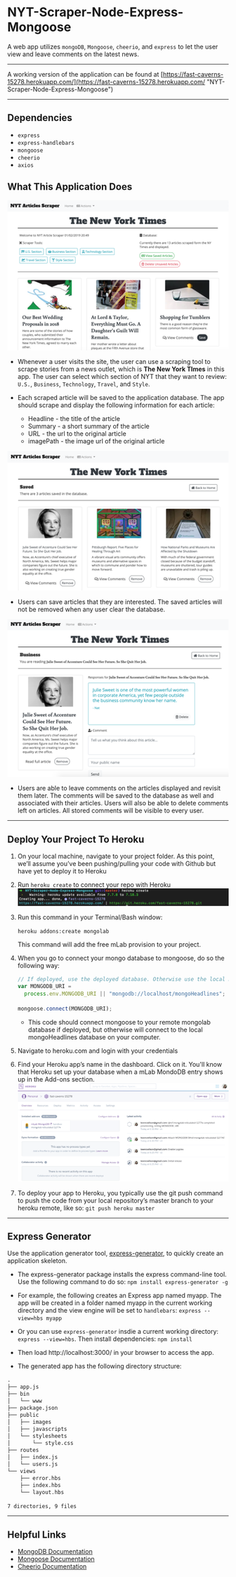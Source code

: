 # NYT-Scraper-Node-Express-Mongoose

A web app utilizes `mongoDB`, `Mongoose`, `cheerio`, and `express` to let the user view and leave comments on the latest news.

---

A working version of the application can be found at [https://fast-caverns-15278.herokuapp.com/](https://fast-caverns-15278.herokuapp.com/ "NYT-Scraper-Node-Express-Mongoose")

---

## Dependencies

- `express`
- `express-handlebars`
- `mongoose`
- `cheerio`
- `axios`

## What This Application Does

![Run Heroku Create](./screenshots/screenshots-home.png)
* Whenever a user visits the site, the user can use a scraping tool to scrape stories from a news outlet, which is **The New York TImes** in this app. The user can select which section of NYT that they want to review: `U.S.`, `Business`, `Technology`, `Travel`, and `Style`.
   
* Each scraped article will be saved to the application database. The app should scrape and display the following information for each article:
  - Headline - the title of the article
  - Summary - a short summary of the article
  - URL - the url to the original article
  - imagePath - the image url of the original article


![Run Heroku Create](./screenshots/screenshots-saved.png)
* Users can save articles that they are interested. The saved articles will not be removed when any user clear the database.

![Run Heroku Create](./screenshots/screenshots-comment.png)
* Users are able to leave comments on the articles displayed and revisit them later. The comments will be saved to the database as well and associated with their articles. Users will also be able to delete comments left on articles. All stored comments will be visible to every user.
 
---

## Deploy Your Project To Heroku

1. On your local machine, navigate to your project folder. As this point, we’ll assume you’ve been pushing/pulling your code with Github but have yet to deploy it to Heroku
2. Run `heroku create` to connect your repo with Heroku
   ![Run Heroku Create](./screenshots/screenshots-herokuCreate.png)

3. Run this command in your Terminal/Bash window:

   `heroku addons:create mongolab`

   This command will add the free mLab provision to your project.

4. When you go to connect your mongo database to mongoose, do so the following way:

   ```js
   // If deployed, use the deployed database. Otherwise use the local mongoHeadlines database
   var MONGODB_URI =
     process.env.MONGODB_URI || "mongodb://localhost/mongoHeadlines";

   mongoose.connect(MONGODB_URI);
   ```

   - This code should connect mongoose to your remote mongolab database if deployed, but otherwise will connect to the local mongoHeadlines database on your computer.

5. Navigate to heroku.com and login with your credentials

6. Find your Heroku app’s name in the dashboard. Click on it. You'll know that Heroku set up your database when a mLab MondoDB entry shows up in the Add-ons section.
   ![Free mLab is added to your project](./screenshots/screenshots-mLabonHeroku.png)

7. To deploy your app to Heroku, you typically use the git push command to push the code from your local repository’s master branch to your heroku remote, like so: `git push heroku master`

---

## Express Generator

Use the application generator tool, [express-generator](https://expressjs.com/en/starter/generator.html), to quickly create an application skeleton.

- The express-generator package installs the express command-line tool. Use the following command to do so: `npm install express-generator -g`

- For example, the following creates an Express app named myapp. The app will be created in a folder named myapp in the current working directory and the view engine will be set to `handlebars`: `express --view=hbs myapp`

- Or you can use `express-generator` insdie a current working directory: `express --view=hbs`. Then install dependencies: `npm install`

* Then load http://localhost:3000/ in your browser to access the app.

* The generated app has the following directory structure:

```
.
├── app.js
├── bin
│   └── www
├── package.json
├── public
│   ├── images
│   ├── javascripts
│   └── stylesheets
│       └── style.css
├── routes
│   ├── index.js
│   └── users.js
└── views
    ├── error.hbs
    ├── index.hbs
    └── layout.hbs

7 directories, 9 files
```

---

## Helpful Links

- [MongoDB Documentation](https://docs.mongodb.com/manual/)
- [Mongoose Documentation](http://mongoosejs.com/docs/api.html)
- [Cheerio Documentation](https://github.com/cheeriojs/cheerio)
